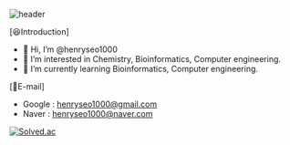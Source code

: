 ![header](https://capsule-render.vercel.app/api?type=wave&color=055B87&height=150&section=header&text=Welcome!&fontColor=ffffff&fontSize=70&animation=fadeIn&fontAlignY=55)

[:satisfied:Introduction]
- 👋 Hi, I’m @henryseo1000
- 👀 I’m interested in Chemistry, Bioinformatics, Computer engineering.
- 🌱 I’m currently learning Bioinformatics, Computer engineering.


[:email:E-mail]
- Google : henryseo1000@gmail.com
- Naver : henryseo1000@naver.com

[![Solved.ac](http://mazassumnida.wtf/api/generate_badge?boj=henryseo1000)](https://solved.ac/{handle})

<!---
henryseo1000/henryseo1000 is a ✨ special ✨ repository because its `README.md` (this file) appears on your GitHub profile.
You can click the Preview link to take a look at your changes.
--->
